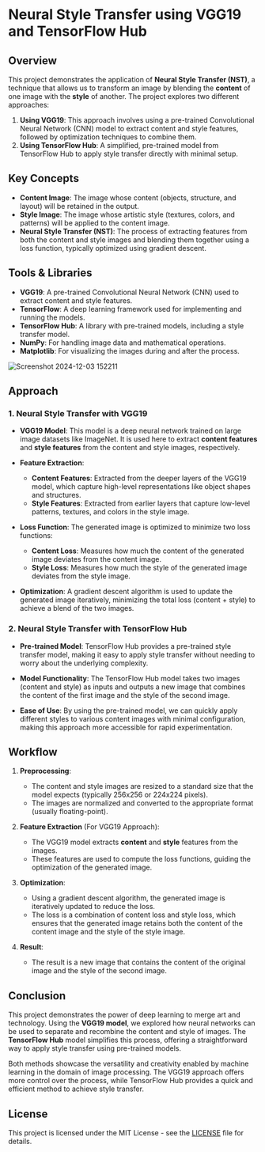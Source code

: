 # Neural Style Transfer using VGG19 and TensorFlow Hub

## Overview

This project demonstrates the application of **Neural Style Transfer (NST)**, a technique that allows us to transform an image by blending the **content** of one image with the **style** of another. The project explores two different approaches:

1. **Using VGG19**: This approach involves using a pre-trained Convolutional Neural Network (CNN) model to extract content and style features, followed by optimization techniques to combine them.
2. **Using TensorFlow Hub**: A simplified, pre-trained model from TensorFlow Hub to apply style transfer directly with minimal setup.

## Key Concepts

- **Content Image**: The image whose content (objects, structure, and layout) will be retained in the output.
- **Style Image**: The image whose artistic style (textures, colors, and patterns) will be applied to the content image.
- **Neural Style Transfer (NST)**: The process of extracting features from both the content and style images and blending them together using a loss function, typically optimized using gradient descent.

## Tools & Libraries

- **VGG19**: A pre-trained Convolutional Neural Network (CNN) used to extract content and style features.
- **TensorFlow**: A deep learning framework used for implementing and running the models.
- **TensorFlow Hub**: A library with pre-trained models, including a style transfer model.
- **NumPy**: For handling image data and mathematical operations.
- **Matplotlib**: For visualizing the images during and after the process.

![Screenshot 2024-12-03 152211](https://github.com/user-attachments/assets/032296e4-be47-40e7-b52f-a6d7b89cd277)


## Approach

### 1. Neural Style Transfer with VGG19

- **VGG19 Model**: This model is a deep neural network trained on large image datasets like ImageNet. It is used here to extract **content features** and **style features** from the content and style images, respectively.
  
- **Feature Extraction**: 
  - **Content Features**: Extracted from the deeper layers of the VGG19 model, which capture high-level representations like object shapes and structures.
  - **Style Features**: Extracted from earlier layers that capture low-level patterns, textures, and colors in the style image.
  
- **Loss Function**: The generated image is optimized to minimize two loss functions:
  - **Content Loss**: Measures how much the content of the generated image deviates from the content image.
  - **Style Loss**: Measures how much the style of the generated image deviates from the style image.

- **Optimization**: A gradient descent algorithm is used to update the generated image iteratively, minimizing the total loss (content + style) to achieve a blend of the two images.

### 2. Neural Style Transfer with TensorFlow Hub

- **Pre-trained Model**: TensorFlow Hub provides a pre-trained style transfer model, making it easy to apply style transfer without needing to worry about the underlying complexity.
  
- **Model Functionality**: The TensorFlow Hub model takes two images (content and style) as inputs and outputs a new image that combines the content of the first image and the style of the second image.
  
- **Ease of Use**: By using the pre-trained model, we can quickly apply different styles to various content images with minimal configuration, making this approach more accessible for rapid experimentation.



## Workflow

1. **Preprocessing**:
   - The content and style images are resized to a standard size that the model expects (typically 256x256 or 224x224 pixels).
   - The images are normalized and converted to the appropriate format (usually floating-point).

2. **Feature Extraction** (For VGG19 Approach):
   - The VGG19 model extracts **content** and **style** features from the images.
   - These features are used to compute the loss functions, guiding the optimization of the generated image.

3. **Optimization**:
   - Using a gradient descent algorithm, the generated image is iteratively updated to reduce the loss.
   - The loss is a combination of content loss and style loss, which ensures that the generated image retains both the content of the content image and the style of the style image.

4. **Result**:
   - The result is a new image that contains the content of the original image and the style of the second image.



## Conclusion

This project demonstrates the power of deep learning to merge art and technology. Using the **VGG19 model**, we explored how neural networks can be used to separate and recombine the content and style of images. The **TensorFlow Hub** model simplifies this process, offering a straightforward way to apply style transfer using pre-trained models.

Both methods showcase the versatility and creativity enabled by machine learning in the domain of image processing. The VGG19 approach offers more control over the process, while TensorFlow Hub provides a quick and efficient method to achieve style transfer.



## License

This project is licensed under the MIT License - see the [LICENSE](LICENSE) file for details.

